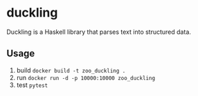 # duckling

Duckling is a Haskell library that parses text into structured data.

## Usage
1. build
`docker build -t zoo_duckling .` 
2. run
`docker run -d -p 10000:10000 zoo_duckling`
3. test
`pytest` 

